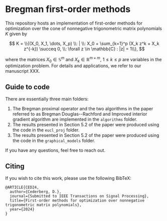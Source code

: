 # Bregman first-order methods
This repository hosts an implementation of first-order methods for optimization over the cone of nonnegative trigonometric matrix polynomials $K$ given by

$$
K = \\{(X_0, X_1, \dots, X_p) \\: | \\:  X_0 + \sum_{k=1}^p (X_k z^k + X_k z^{-k}) \succeq 0, \\: \forall z \in \mathbb{C} : |z| = 1\\},
$$

where the matrices $X_0 \in \mathbb{S}^m$ and $X_k \in \mathbb{R}^{m \times m}$, $1 \leq k \leq p$ are variables in the optimization problem. For details and applications,
we refer to our manuscript XXX.

## Guide to code
There are essentially three main folders:
1. The Bregman proximal operator and the two algorithms in the paper referred to as Bregman Douglas--Rachford and Improved interior gradient algorithm are implemented in the `algorithms` folder. 
2. The results presented in Section 5.2 of the paper were produced using the code in the  `eucl_proj` folder.
3. The results presented in Section 5.2 of the paper were produced using the code in the  `graphical_models` folder.

If you have any questions, feel free to reach out.

## Citing
If you wish to cite this work, please use the following BibTeX:

```
@ARTICLE{CED24,
  author={Cederberg, D.},
  journal={Submitted to IEEE Transactions on Signal Processing}, 
  title={First-order methods for optimization over nonnegative trigonometric matrix polynomials}, 
  year={2024}
}
```
